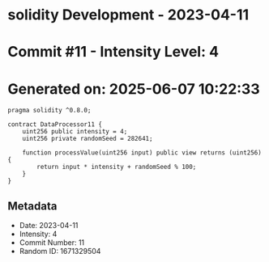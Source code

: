 ﻿# solidity Development - 2023-04-11
# Commit #11 - Intensity Level: 4
# Generated on: 2025-06-07 10:22:33
```solidity
pragma solidity ^0.8.0;

contract DataProcessor11 {
    uint256 public intensity = 4;
    uint256 private randomSeed = 282641;

    function processValue(uint256 input) public view returns (uint256) {
        return input * intensity + randomSeed % 100;
    }
}
```
## Metadata
- Date: 2023-04-11
- Intensity: 4
- Commit Number: 11
- Random ID: 1671329504
